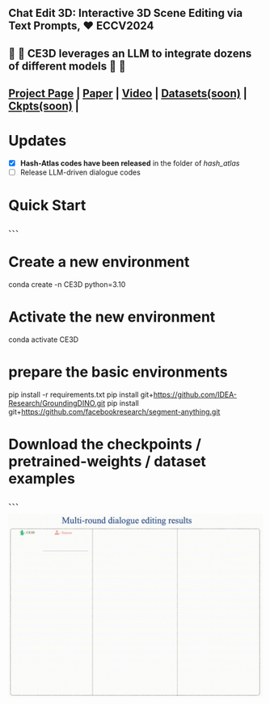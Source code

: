 ## Chat Edit 3D: Interactive 3D Scene Editing via Text Prompts, :heart: ECCV2024
## :star2: :star2: CE3D leverages an LLM to integrate dozens of different models :star2: :star2:


## [Project Page](http://sk-fun.fun/CE3D/) | [Paper](https://arxiv.org/abs/2407.06842) | [Video](https://www.youtube.com/watch?v=btO1Ky9I21s) | [Datasets(soon)](https://drive.google.com/XXX) | [Ckpts(soon)](https://drive.google.com/XXX) | 

# Updates
  - [x] **Hash-Atlas codes have been released** in the folder of *hash_atlas*
  - [ ] Release LLM-driven dialogue codes

# Quick Start
、、、
# Create a new environment
conda create -n CE3D python=3.10

# Activate the new environment
conda activate CE3D

#  prepare the basic environments
pip install -r requirements.txt
pip install  git+https://github.com/IDEA-Research/GroundingDINO.git
pip install  git+https://github.com/facebookresearch/segment-anything.git

# Download the checkpoints / pretrained-weights / dataset examples

、、、





<be>

<img src="./assets/ce3d_demo.gif" width="650">

